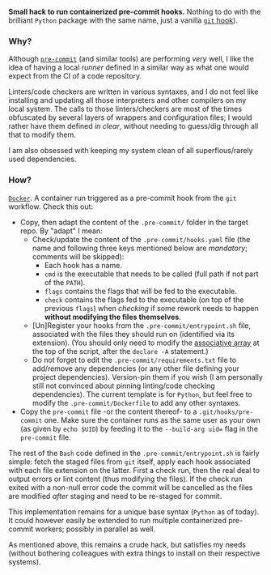 **Small hack to run containerized pre-commit hooks.** Nothing to do with the brilliant
`Python` package with the same name, just a vanilla
[`git` hook](https://git-scm.com/docs/githooks)).

### Why?

Although [`pre-commit`](https://pre-commit.com/) (and similar tools) are performing
*very* well, I like the idea of having a local *runner* defined in a similar way as what
one would expect from the CI of a code repository. 

Linters/code checkers are written in various syntaxes, and I do not feel like installing
and updating all those interpreters and other compilers on my local system. The calls to
those linters/checkers are most of the times obfuscated by several layers of wrappers
and configuration files; I would rather have them defined *in clear*, without needing to
guess/dig through all that to modify them.

I am also obsessed with keeping my system clean of all superflous/rarely used
dependencies.

### How?

[`Docker`](https://www.docker.com/). A container run triggered as a pre-commit hook from
the `git` workflow. Check this out:

* Copy, then adapt the content of the `.pre-commit/` folder in the target repo. By
  "adapt" I mean:
  * Check/update the content of the `.pre-commit/hooks.yaml` file (the name and
    following three keys mentioned below are *mandatory*; comments will be skipped):
    * Each hook has a name.
    * `cmd` is the executable that needs to be called (full path if not part of the
      `PATH`).
    * `flags` contains the flags that will be fed to the executable.
    * `check` contains the flags fed to the executable (on top of the previous `flags`)
      when *checking* if some rework needs to happen **without modifying the files
      themselves**.
  * [Un]Register your hooks from the `.pre-commit/entrypoint.sh` file, associated with
    the files they should run on (identified via its extension). (You should only need
    to modify the
    [associative array](https://github.com/carnarez/pre-commit/blob/master/.pre-commit/entrypoint.sh#L5)
    at the top of the script, after the `declare -A` statement.)
  * Do not forget to edit the `.pre-commit/requirements.txt` file to add/remove any
    dependencies (or any other file defining your project dependencies). Version-pin
    them if you wish (I am personally still not convinced about pinning linting/code
    checking dependencies). The current template is for `Python`, but feel free to
    modify the `.pre-commit/Dockerfile` to add any other syntaxes.
* Copy the `pre-commit` file -or the content thereof- to a `.git/hooks/pre-commit` one.
  Make sure the container runs as the same user as your own (as given by `echo $UID`)
  by feeding it to the `--build-arg uid=` flag in the `pre-commit` file.

The rest of the `Bash` code defined in the `.pre-commit/entrypoint.sh` is fairly simple:
fetch the staged files from `git` itself, apply each hook associated with each file
extension on the latter. First a check run, then the real deal to output errors or lint
content (thus modifying the files). If the check run exited with a non-null error code
the commit will be cancelled as the files are modified *after* staging and need to be
re-staged for commit.

This implementation remains for a unique base syntax (`Python` as of today). It could
however easily be extended to run multiple containerized pre-commit workers; possibly in
parallel as well.

As mentioned above, this remains a crude hack, but satisfies my needs (without bothering
colleagues with extra things to install on their respective systems).
